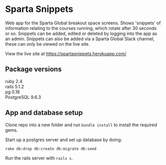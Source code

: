 # Sparta Snippets

Web app for the Sparta Global breakout space screens. Shows 'snippets' of information relating to the courses running, which rotate after 30 seconds or so. Snippets can be added, edited or deleted by logging into the app as an admin. Snippets can also be added via a Sparta Global Slack channel, these can only be viewed on the live site.

View the live site at https://spartasnippets.herokuapp.com/

## Package versions

ruby 2.4  
rails 5.1.2  
pg 0.18  
PostgreSQL 9.6.3  

## App and database setup

Clone repo into a new folder and run `bundle install` to install the required gems.

Start up a postgres server and set up database by doing:

`rake db:drop db:create db:migrate db:seed`

Run the rails server with `rails s`.

